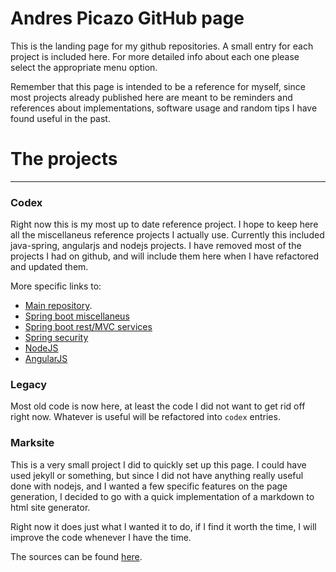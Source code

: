 # Andres Picazo GitHub page

This is the landing page for my github repositories. A small entry for each project is included here. For more detailed info about
each one please select the appropriate menu option.

Remember that this page is intended to be a reference for myself, since most projects already published here are meant to be reminders
and references about implementations, software usage and random tips I have found useful in the past.

# The projects
---
### Codex
Right now this is my most up to date reference project. I hope to keep here all the miscellaneus reference projects I actually use.
Currently this included java-spring, angularjs and nodejs projects. I have removed most of the projects I had on github, and will include
them here when I have refactored and updated them.

More specific links to:

* [Main repository](https://github.com/apycazo/codex).
* [Spring boot miscellaneus](https://github.com/apycazo/codex/tree/master/codex-spring/codex-spring-base)
* [Spring boot rest/MVC services](https://github.com/apycazo/codex/tree/master/codex-spring/codex-spring-rest)
* [Spring security](https://github.com/apycazo/codex/tree/master/codex-spring/codex-spring-security)
* [NodeJS](https://github.com/apycazo/codex/tree/master/codex-nodejs)
* [AngularJS](https://github.com/apycazo/codex/tree/master/codex-angularjs)

### Legacy
Most old code is now here, at least the code I did not want to get rid off right now. Whatever is useful will be refactored into `codex`
entries.

### Marksite
This is a very small project I did to quickly set up this page. I could have used jekyll or something, but since I did not have anything
really useful done with nodejs, and I wanted a few specific features on the page generation, I decided to go with a quick implementation of
a markdown to html site generator.

Right now it does just what I wanted it to do, if I find it worth the time, I will improve the code whenever I have the time.

The sources can be found [here](https://github.com/apycazo/marksite).

